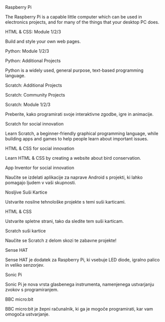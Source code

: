Raspberry Pi

The Raspberry Pi is a capable little computer which can be used in electronics projects, and for many of the things that your desktop PC does.

HTML & CSS: Module 1/2/3

Build and style your own web pages.

Python: Module 1/2/3

Python: Additional Projects

Python is a widely used, general purpose, text-based programming language.

Scratch: Additional Projects

Scratch: Community Projects

Scratch: Module 1/2/3

Preberite, kako programirati svoje interaktivne zgodbe, igre in animacije.

Scratch for social innovation

Learn Scratch, a beginner-friendly graphical programming language, while building apps and games to help people learn about important issues.

HTML & CSS for social innovation

Learn HTML & CSS by creating a website about bird conservation.

App Inventor for social innovation

Naučite se izdelati aplikacije za naprave Android s projekti, ki lahko pomagajo ljudem v vaši skupnosti.

Nosljive Suši Kartice

Ustvarite nosilne tehnološke projekte s temi suši karticami.

HTML & CSS

Ustvarite spletne strani, tako da sledite tem suši karticam.

Scratch suši kartice

Naučite se Scratch z delom skozi te zabavne projekte!

Sense HAT

Sense HAT je dodatek za Raspberry Pi, ki vsebuje LED diode, igralno palico in veliko senzorjev.

Sonic Pi

Sonic Pi je nova vrsta glasbenega instrumenta, namenjenega ustvarjanju zvokov s programiranjem.

BBC micro:bit

BBC micro:bit je žepni računalnik, ki ga je mogoče programirati, kar vam omogoča ustvarjanje.